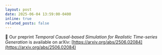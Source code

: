 ```yaml
---
layout: post
date: 2025-06-04 13:59:00-0400
inline: true
related_posts: false
---
```


🚀 Our preprint <i>Temporal Causal-based Simulation for Realistic Time-series Generation</i> is available on arXiv: [https://arxiv.org/abs/2506.02084](https://arxiv.org/abs/2506.02084)
